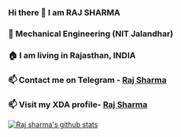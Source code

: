### Hi there 👋 I am RAJ SHARMA
### 💬 Mechanical Engineering (NIT Jalandhar)
### 🏠 I am living in Rajasthan, INDIA
### 📫 Contact me on Telegram - [Raj Sharma](https://t.me/rajsharma55)
### 📫 Visit my XDA profile- [Raj Sharma](https://forum.xda-developers.com/member.php?u=8547859)

[![Raj sharma's github stats](https://github-readme-stats.vercel.app/api?username=rajsharma55&count_private=true&show_icons=true&theme=radical)](https://github.com/rajsharma55/github-readme-stats)
<!--
**rajsharma55/rajsharma55** is a ✨ _special_ ✨ repository because its `README.md` (this file) appears on your GitHub profile.

Here are some ideas to get you started:

- 🔭 I’m currently working on ...
- 🌱 I’m currently learning ...
- 👯 I’m looking to collaborate on ...
- 🤔 I’m looking for help with ...
- 💬 Ask me about ...
- 📫 How to reach me: ...
- 😄 Pronouns: ...
- ⚡ Fun fact: ...
-->
